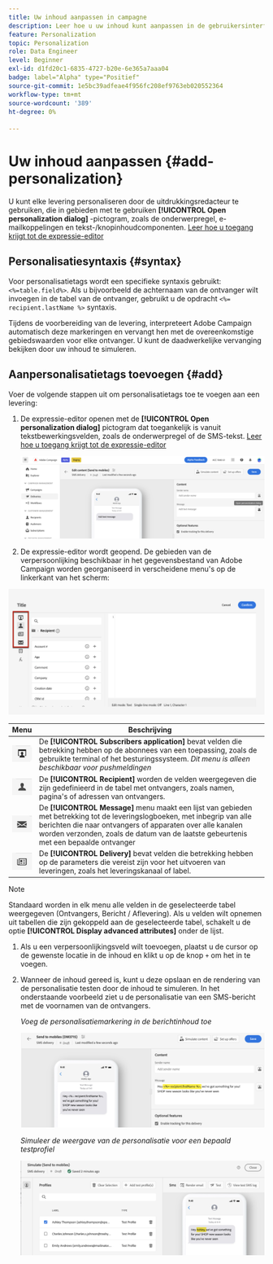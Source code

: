 ```yaml
---
title: Uw inhoud aanpassen in campagne
description: Leer hoe u uw inhoud kunt aanpassen in de gebruikersinterface van Adobe Campaign
feature: Personalization
topic: Personalization
role: Data Engineer
level: Beginner
exl-id: d1fd20c1-6835-4727-b20e-6e365a7aaa04
badge: label="Alpha" type="Positief"
source-git-commit: 1e5bc39adfeae4f956fc208ef9763eb020552364
workflow-type: tm+mt
source-wordcount: '389'
ht-degree: 0%

---
```



# Uw inhoud aanpassen {#add-personalization}

U kunt elke levering personaliseren door de uitdrukkingsredacteur te gebruiken, die in gebieden met te gebruiken **[!UICONTROL Open personalization dialog]** -pictogram, zoals de onderwerpregel, e-mailkoppelingen en tekst-/knopinhoudcomponenten. [Leer hoe u toegang krijgt tot de expressie-editor](gs-personalization.md/#access)

## Personalisatiesyntaxis {#syntax}

Voor personalisatietags wordt een specifieke syntaxis gebruikt: `<%=table.field%>`. Als u bijvoorbeeld de achternaam van de ontvanger wilt invoegen in de tabel van de ontvanger, gebruikt u de opdracht `<%= recipient.lastName %>` syntaxis.

Tijdens de voorbereiding van de levering, interpreteert Adobe Campaign automatisch deze markeringen en vervangt hen met de overeenkomstige gebiedswaarden voor elke ontvanger. U kunt de daadwerkelijke vervanging bekijken door uw inhoud te simuleren.

## Aanpersonalisatietags toevoegen {#add}

Voer de volgende stappen uit om personalisatietags toe te voegen aan een levering:

1. De expressie-editor openen met de **[!UICONTROL Open personalization dialog]** pictogram dat toegankelijk is vanuit tekstbewerkingsvelden, zoals de onderwerpregel of de SMS-tekst. [Leer hoe u toegang krijgt tot de expressie-editor](gs-personalization.md/#access)

   ![](assets/perso-access.png)

1. De expressie-editor wordt geopend. De gebieden van de verpersoonlijking beschikbaar in het gegevensbestand van Adobe Campaign worden georganiseerd in verscheidene menu&#39;s op de linkerkant van het scherm:

![](assets/perso-insert-field.png)

| Menu | Beschrijving |
|-----|------------|
| ![](assets/do-not-localize/perso-subscribers-menu.png) | De **[!UICONTROL Subscribers application]** bevat velden die betrekking hebben op de abonnees van een toepassing, zoals de gebruikte terminal of het besturingssysteem. *Dit menu is alleen beschikbaar voor pushmeldingen* |
| ![](assets/do-not-localize/perso-recipients-menu.png) | De **[!UICONTROL Recipient]** worden de velden weergegeven die zijn gedefinieerd in de tabel met ontvangers, zoals namen, pagina&#39;s of adressen van ontvangers. |
| ![](assets/do-not-localize/perso-message-menu.png) | De **[!UICONTROL Message]** menu maakt een lijst van gebieden met betrekking tot de leveringslogboeken, met inbegrip van alle berichten die naar ontvangers of apparaten over alle kanalen worden verzonden, zoals de datum van de laatste gebeurtenis met een bepaalde ontvanger |
| ![](assets/do-not-localize/perso-delivery-menu.png) | De **[!UICONTROL Delivery]** bevat velden die betrekking hebben op de parameters die vereist zijn voor het uitvoeren van leveringen, zoals het leveringskanaal of label. |

>[!NOTE]
>
>Standaard worden in elk menu alle velden in de geselecteerde tabel weergegeven (Ontvangers, Bericht / Aflevering). Als u velden wilt opnemen uit tabellen die zijn gekoppeld aan de geselecteerde tabel, schakelt u de optie **[!UICONTROL Display advanced attributes]** onder de lijst.

1. Als u een verpersoonlijkingsveld wilt toevoegen, plaatst u de cursor op de gewenste locatie in de inhoud en klikt u op de knop `+` om het in te voegen.

1. Wanneer de inhoud gereed is, kunt u deze opslaan en de rendering van de personalisatie testen door de inhoud te simuleren. In het onderstaande voorbeeld ziet u de personalisatie van een SMS-bericht met de voornamen van de ontvangers.

   *Voeg de personalisatiemarkering in de berichtinhoud toe*

   ![](assets/perso-preview1.png)

   *Simuleer de weergave van de personalisatie voor een bepaald testprofiel*

   ![](assets/perso-preview2.png)

